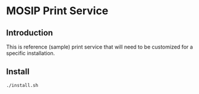 # MOSIP Print Service

## Introduction
This is reference (sample)  print service that will need to be customized for a specific installation.  

## Install
```sh
./install.sh
```
